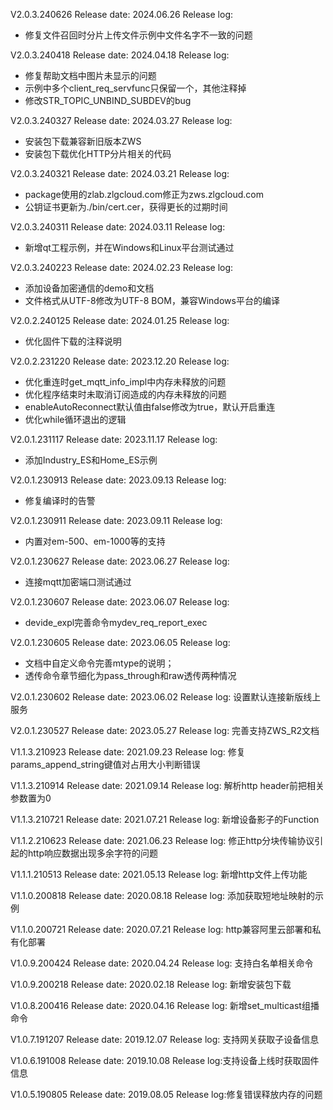 ﻿V2.0.3.240626
Release date: 2024.06.26
Release log: 
- 修复文件召回时分片上传文件示例中文件名字不一致的问题

V2.0.3.240418
Release date: 2024.04.18
Release log: 
- 修复帮助文档中图片未显示的问题
- 示例中多个client_req_servfunc只保留一个，其他注释掉
- 修改STR_TOPIC_UNBIND_SUBDEV的bug

V2.0.3.240327
Release date: 2024.03.27
Release log: 
- 安装包下载兼容新旧版本ZWS
- 安装包下载优化HTTP分片相关的代码

V2.0.3.240321
Release date: 2024.03.21
Release log: 
- package使用的zlab.zlgcloud.com修正为zws.zlgcloud.com
- 公钥证书更新为./bin/cert.cer，获得更长的过期时间

V2.0.3.240311
Release date: 2024.03.11
Release log: 
- 新增qt工程示例，并在Windows和Linux平台测试通过

V2.0.3.240223
Release date: 2024.02.23
Release log: 
- 添加设备加密通信的demo和文档
- 文件格式从UTF-8修改为UTF-8 BOM，兼容Windows平台的编译

V2.0.2.240125
Release date: 2024.01.25
Release log: 
- 优化固件下载的注释说明

V2.0.2.231220
Release date: 2023.12.20
Release log: 
- 优化重连时get_mqtt_info_impl中内存未释放的问题
- 优化程序结束时未取消订阅造成的内存未释放的问题
- enableAutoReconnect默认值由false修改为true，默认开启重连
- 优化while循环退出的逻辑

V2.0.1.231117
Release date: 2023.11.17
Release log: 
- 添加Industry_ES和Home_ES示例

V2.0.1.230913
Release date: 2023.09.13
Release log: 
- 修复编译时的告警

V2.0.1.230911
Release date: 2023.09.11
Release log: 
- 内置对em-500、em-1000等的支持

V2.0.1.230627
Release date: 2023.06.27
Release log: 
- 连接mqtt加密端口测试通过

V2.0.1.230607
Release date: 2023.06.07
Release log: 
- devide_expl完善命令mydev_req_report_exec

V2.0.1.230605
Release date: 2023.06.05
Release log: 
- 文档中自定义命令完善mtype的说明；
- 透传命令章节细化为pass_through和raw透传两种情况

V2.0.1.230602
Release date: 2023.06.02
Release log: 设置默认连接新版线上服务

V2.0.1.230527
Release date: 2023.05.27
Release log: 完善支持ZWS_R2文档

V1.1.3.210923
Release date: 2021.09.23
Release log: 修复params_append_string键值对占用大小判断错误

V1.1.3.210914
Release date: 2021.09.14
Release log: 解析http header前把相关参数置为0

V1.1.3.210721
Release date: 2021.07.21
Release log: 新增设备影子的Function

V1.1.2.210623
Release date: 2021.06.23
Release log: 修正http分块传输协议引起的http响应数据出现多余字符的问题

V1.1.1.210513
Release date: 2021.05.13
Release log: 新增http文件上传功能

V1.1.0.200818
Release date: 2020.08.18
Release log: 添加获取短地址映射的示例

V1.1.0.200721
Release date: 2020.07.21
Release log: http兼容阿里云部署和私有化部署

V1.0.9.200424
Release date: 2020.04.24
Release log: 支持白名单相关命令

V1.0.9.200218
Release date: 2020.02.18
Release log: 新增安装包下载

V1.0.8.200416
Release date: 2020.04.16
Release log: 新增set_multicast组播命令

V1.0.7.191207
Release date: 2019.12.07
Release log: 支持网关获取子设备信息

V1.0.6.191008
Release date: 2019.10.08
Release log:支持设备上线时获取固件信息

V1.0.5.190805
Release date: 2019.08.05
Release log:修复错误释放内存的问题

